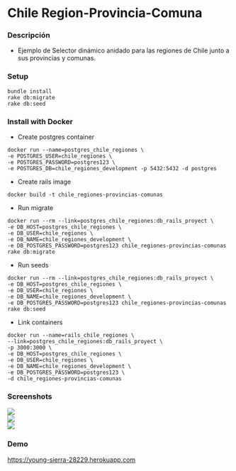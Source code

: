 # Chile Region-Provincia-Comuna

### Descripción
- Ejemplo de Selector dinámico anidado para las regiones de Chile junto a sus provincias y comunas.

### Setup
```
bundle install
rake db:migrate
rake db:seed
```
### Install with Docker
- Create postgres container
```
docker run --name=postgres_chile_regiones \
-e POSTGRES_USER=chile_regiones \
-e POSTGRES_PASSWORD=postgres123 \
-e POSTGRES_DB=chile_regiones_development -p 5432:5432 -d postgres
```

- Create rails image
```
docker build -t chile_regiones-provincias-comunas
```

- Run migrate
```
docker run --rm --link=postgres_chile_regiones:db_rails_proyect \
-e DB_HOST=postgres_chile_regiones \
-e DB_USER=chile_regiones \
-e DB_NAME=chile_regiones_development \
-e DB_POSTGRES_PASSWORD=postgres123 chile_regiones-provincias-comunas rake db:migrate
```

- Run seeds
```
docker run --rm --link=postgres_chile_regiones:db_rails_proyect \
-e DB_HOST=postgres_chile_regiones \
-e DB_USER=chile_regiones \
-e DB_NAME=chile_regiones_development \
-e DB_POSTGRES_PASSWORD=postgres123 chile_regiones-provincias-comunas rake db:seed
```

- Link containers
```
docker run --name=rails_chile_regiones \
--link=postgres_chile_regiones:db_rails_proyect \
-p 3000:3000 \
-e DB_HOST=postgres_chile_regiones \
-e DB_USER=chile_regiones \
-e DB_NAME=chile_regiones_development \
-e DB_POSTGRES_PASSWORD=postgres123 \
-d chile_regiones-provincias-comunas
```

### Screenshots

<img src="https://i.imgur.com/V5a9h51.png" />
</br>
<img src="https://i.imgur.com/z6iQVku.png" />
<br>
<img src="https://i.imgur.com/pd3PyHZ.png" />

### Demo
https://young-sierra-28229.herokuapp.com
